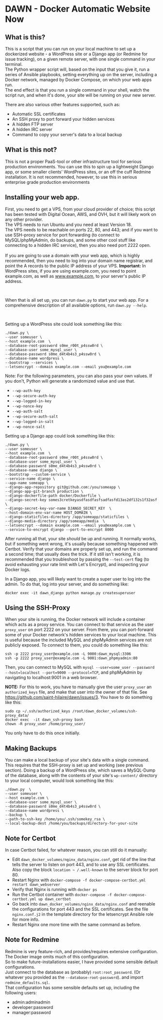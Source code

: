 # DAWN - Docker Automatic Website Now

## What is this?

This is a script that you can run on your local machine to set up a dockerized website - a WordPress site or a Django app (or Redmine for issue tracking), on a given remote server, with one single command in your terminal. 
<br>
The Python wrapper script will, based on the input that you give it, run a series of Ansible playbooks, setting everything up on the server, including a Docker network, managed by Docker Compose, on which your web apps run.
<br>
The end effect is that you run a single command in your shell, watch the script run, and when it's done, your site will be running on your new server.
<br>

There are also various other features supported, such as:

- Automatic SSL certificates
- An SSH proxy to port forward your hidden services
- A hidden FTP server
- A hidden IRC server
- Command to copy your server's data to a local backup

## What is this not?

This is not a proper PaaS-tool or other infrastructure tool for serious production environments. You can use this to spin up a lightweight Django app, or some smaller clients' WordPress sites, or an off the cuff Redmine installation. It is not recommended, however, to use this in serious enterprise grade production environments

## Installing your web app.

First, you need to get a VPS, from your cloud provider of choice; this script has been tested with Digital Ocean, AWS, and OVH, but it will likely work on any other provider.
<br>
The VPS needs to run Ubuntu and you need at least Version 18.
<br>
The VPS needs to be reachable on ports 22, 80, and 443; and if you want to use SSH-proxy service for port forwarding (to connect to MySQL/phpMyAdmin, do backups, and some other cool stuff like connecting to a hidden IRC service), then you also need port 2222 open.   
<br>
If you are going to use a domain with your web app, which is highly recommended, then you need to log into your domain name registrar, and point the A records to the public IP address of your VPS. **Important:** In WordPress sites, if you are using example.com, you need to point example.com, as well as www.example.com, to your server's public IP address.

<br>

When that is all set up, you can run `dawn.py` to start your web app. For a comprehensive description of all available options, run `dawn.py --help`.

<br>

Setting up a WordPress site could look something like this:
```
./dawn.py \
--user someuser \
--host example.com  \
--database-root-password s0me_r00t_p4ssw0rd \
--database-user some_mysql_user \
--database-password s0me_d4t4b4s3_p4ssw0rd \
--database-name wordpress \
--bootstrap --services \
--letsencrypt --domain example.com --email you@example.com
```
Note: For the following parameters, you can also pass your own values. If you don't, Python will generate a randomized value and use that.
- `--wp-auth-key`
- `--wp-secure-auth-key`
- `--wp-logged-in-key`
- `--wp-nonce-key`
- `--wp-auth-salt`
- `--wp-secure-auth-salt`
- `--wp-logged-in-salt`
- `--wp-nonce-salt`


Setting up a Django app could look something like this:
```
./dawn.py \
--user someuser \
--host example.com  \
--database-root-password s0me_r00t_p4ssw0rd \
--database-user some_mysql_user \
--database-password s0me_d4t4b4s3_p4ssw0rd \
--database-name django \
--bootstrap --custom-service \
--service-name django \
--app-name someapp \
--django-app-repository git@github.com:/you/someapp \
--django-app-git-branch production \
--django-dockerfile-path docker/Dockerfile \
--django-secret-key somes3cretkeyasdfasdfasfsadfasfd13as2df132s1f32asf \
--django-secret-key-var-name DJANGO_SECRET_KEY  \
--host-domain-env-var-name HOST_DOMAIN \
--django-staticfiles-directory /app/someapp/staticfiles \
--django-media-directory /app/someapp/media  \
--letsencrypt --domain example.com --email you@example.com \
--service-to-encrypt django --port-to-encrypt 8000
```

After running all that, your site *should* be up and running. It normally works, but if something went wrong, it's usually because something happened with Certbot. Verify that your domains are properly set up, and run the command a second time; that usually does the trick. If it still isn't working, it is recommended that you troubleshoot by passing the  `--test-cert` flag (to avoid exhausting your rate limit with Let's Encrypt), and inspecting your Docker logs.

In a Django app, you will likely want to create a super user to log into the admin. To do that, log into your server, and do something like:
```
docker exec -it dawn_django python manage.py createsuperuser
```

## Using the SSH-Proxy
When your site is running, the Docker network will include a container which acts as a proxy service. You can connect to that service as the user `proxy_user` on port 2222 on your server. From there, you can port-forward some of your Docker network's hidden services to your local machine. This is useful because the included MySQL and phpMyAdmin services are not publicly exposed. To connect to them, you could do something like this:
```
ssh -p 2222 proxy_user@example.com -L 9000:dawn_mysql:3306
ssh -p 2222 proxy_user@example.com -L 9001:dawn_phpmyadmin:80
```

Then, you can connect to MySQL with `mysql --user=some_user --password --host=localhost --port=9000 --protocol=TCP`, and phpMyAdmin by navigating to localhost:9001 in a web browser.

**NOTE:** For this to work, you have to manually give the user `proxy_user` an `authorized_keys` file, and make that user into the owner of that file. See https://github.com/saint-hilaire/dawn/issues/3. You have to do something like this:
```
sudo cp ~/.ssh/authorized_keys /root/dawn_docker_volumes/ssh-proxy_data/ 
docker exec  -it dawn_ssh-proxy bash
chown -R proxy_user /home/proxy_user/
```
You only have to do this once initially.


## Making Backups
You can make a local backup of your site's data with a single command. This requires that the SSH-proxy is set up and working (see previous section). Doing a backup of a WordPress site, which saves a MySQL-Dump of the database, along with the contents of your site's `wp-content/` directory to your local computer, would look something like this:
```
./dawn.py  \
--user someuser \
--host example.com \
--database-user some_mysql_user \
--database-password s0me_d4t4b4s3_p4ssw0rd \
--database-name wordpress \
--backup \
--path-to-ssh-key /home/you/.ssh/somekey_rsa \
--local-backup-dest /home/you/backups/directory-for-your-site
```



## Note for Certbot

In case Certbot failed, for whatever reason, you can still do it manually:    

- Edit `dawn_docker_volumes/nginx_data/nginx.conf`, get rid of the line that tells the server to listen on port 443, and to use any SSL certificates. Also copy the block `location ~ /.well-known` to the server block for port 80.
- Restart Nginx with `docker-compose -f docker-compose-certbot.yml restart dawn_webserver`
- Verify that Nginx is running with `docker ps`
- Run the Certbot container with `docker-compose -f docker-compose-certbot.yml up dawn_certbot`
- Go back into `dawn_docker_volumes/nginx_data/nginx.conf` and reenable the configurations for port 443 and the SSL certificates. See the file `nginx.conf.j2` in the template directory for the letsencrypt Ansible role for more info.
- Restart Nginx one more time with the same command as before.


## Note for Redmine

Redmine is very feature-rich, and provides/requires extensive configuration.   
The Docker image omits much of this configuration.   
So to make future-installations easier, I have provided some sensible default configurations.   
Just connect to the database as (probably) `root:root_password`. (Or whatever you provided as the `--database-root-password`). and import `redmine_defaults.sql`.    
That configuration has some sensible defaults set up, including the following users:
- admin:adminadmin
- developer:password
- manager:password
